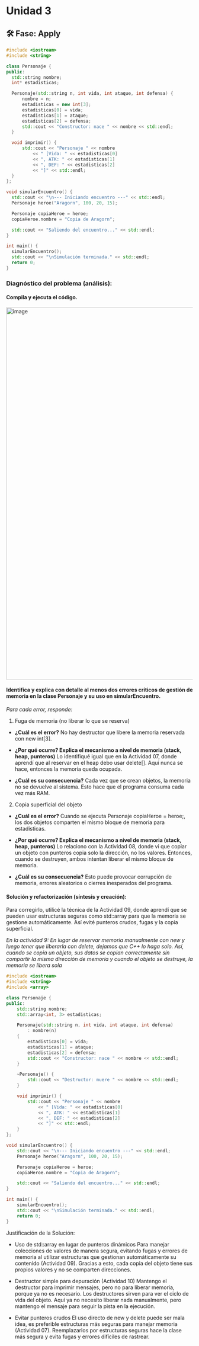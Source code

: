 # Unidad 3


## 🛠 Fase: Apply

  ```C++
#include <iostream>
#include <string>

class Personaje {
public:
    std::string nombre;
    int* estadisticas;

    Personaje(std::string n, int vida, int ataque, int defensa) {
        nombre = n;
        estadisticas = new int[3];
        estadisticas[0] = vida;
        estadisticas[1] = ataque;
        estadisticas[2] = defensa;
        std::cout << "Constructor: nace " << nombre << std::endl;
    }

    void imprimir() {
        std::cout << "Personaje " << nombre
            << " [Vida: " << estadisticas[0]
            << ", ATK: " << estadisticas[1]
            << ", DEF: " << estadisticas[2]
            << "]" << std::endl;
    }
};

void simularEncuentro() {
    std::cout << "\n--- Iniciando encuentro ---" << std::endl;
    Personaje heroe("Aragorn", 100, 20, 15);

    Personaje copiaHeroe = heroe;
    copiaHeroe.nombre = "Copia de Aragorn";

    std::cout << "Saliendo del encuentro..." << std::endl;
}

int main() {
    simularEncuentro();
    std::cout << "\nSimulación terminada." << std::endl;
    return 0;
}
  ```

### Diagnóstico del problema (análisis):

#### Compila y ejecuta el código.

<img width="1919" height="1005" alt="image" src="https://github.com/user-attachments/assets/c318a62d-bb02-4529-b89e-8ef7d2a2ce7d" />


#### Identifica y explica con detalle al menos dos errores críticos de gestión de memoria en la clase Personaje y su uso en simularEncuentro.
_Para cada error, responde:_

1. Fuga de memoria (no liberar lo que se reserva)
- **¿Cuál es el error?**
No hay destructor que libere la memoria reservada con new int[3].
  
- **¿Por qué ocurre? Explica el mecanismo a nivel de memoria (stack, heap, punteros)**
Lo identifiqué igual que en la Actividad 07, donde aprendí que al reservar en el heap debo usar delete[]. Aquí nunca se hace, entonces la memoria queda ocupada.
  
- **¿Cuál es su consecuencia?**
Cada vez que se crean objetos, la memoria no se devuelve al sistema. Esto hace que el programa consuma cada vez más RAM.

2. Copia superficial del objeto
- **¿Cuál es el error?**
Cuando se ejecuta Personaje copiaHeroe = heroe;, los dos objetos comparten el mismo bloque de memoria para estadisticas.
  
- **¿Por qué ocurre? Explica el mecanismo a nivel de memoria (stack, heap, punteros)**
Lo relaciono con la Actividad 08, donde vi que copiar un objeto con punteros copia solo la dirección, no los valores. Entonces, cuando se destruyen, ambos intentan liberar el mismo bloque de memoria.
  
- **¿Cuál es su consecuencia?**
Esto puede provocar corrupción de memoria, errores aleatorios o cierres inesperados del programa.
  
#### Solución y refactorización (síntesis y creación):

Para corregirlo, utilicé la técnica de la Actividad 09, donde aprendí que se pueden usar estructuras seguras como std::array para que la memoria se gestione automáticamente. Así evité punteros crudos, fugas y la copia superficial.

*En la actividad 9: En lugar de reservar memoria manualmente con new y luego tener que liberarla con delete, dejamos que C++ lo haga solo. Así, cuando se copia un objeto, sus datos se copian correctamente sin compartir la misma dirección de memoria y cuando el objeto se destruye, la memoria se libera sola*

```C++
#include <iostream>
#include <string>
#include <array>

class Personaje {
public:
    std::string nombre;
    std::array<int, 3> estadisticas;

    Personaje(std::string n, int vida, int ataque, int defensa)
        : nombre(n)
    {
        estadisticas[0] = vida;
        estadisticas[1] = ataque;
        estadisticas[2] = defensa;
        std::cout << "Constructor: nace " << nombre << std::endl;
    }

    ~Personaje() {
        std::cout << "Destructor: muere " << nombre << std::endl;
    }

    void imprimir() {
        std::cout << "Personaje " << nombre
            << " [Vida: " << estadisticas[0]
            << ", ATK: " << estadisticas[1]
            << ", DEF: " << estadisticas[2]
            << "]" << std::endl;
    }
};

void simularEncuentro() {
    std::cout << "\n--- Iniciando encuentro ---" << std::endl;
    Personaje heroe("Aragorn", 100, 20, 15);

    Personaje copiaHeroe = heroe;
    copiaHeroe.nombre = "Copia de Aragorn";

    std::cout << "Saliendo del encuentro..." << std::endl;
}

int main() {
    simularEncuentro();
    std::cout << "\nSimulación terminada." << std::endl;
    return 0;
}
  ```
  
Justificación de la Solución:

- Uso de std::array en lugar de punteros dinámicos
Para manejar colecciones de valores de manera segura, evitando fugas y errores de memoria al utilizar estructuras que gestionan automáticamente su contenido (Actividad 09).
Gracias a esto, cada copia del objeto tiene sus propios valores y no se comparten direcciones.

- Destructor simple para depuración (Actividad 10)
Mantengo el destructor para imprimir mensajes, pero no para liberar memoria, porque ya no es necesario.
Los destructores sirven para ver el ciclo de vida del objeto. Aquí ya no necesito liberar nada manualmente, pero mantengo el mensaje para seguir la pista en la ejecución.

- Evitar punteros crudos
El uso directo de new y delete puede ser mala idea, es preferible estructuras más seguras para manejar memoria (Actividad 07). Reemplazarlos por estructuras seguras hace la clase más segura y evita fugas y errores difíciles de rastrear.
